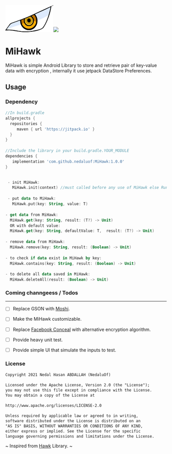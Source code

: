 <img src="https://github.com/nedaluof/MiHawk/blob/master/art/mihawk_eye.jpg?raw=true" width="150">[![](https://jitpack.io/v/nedaluof/MiHawk.svg)](https://jitpack.io/#nedaluof/MiHawk)
# MiHawk
MiHawk is simple Android Library to store and retrieve pair of key-value data with encryption , internally it use jetpack DataStore Preferences. 

Usage
-----

### Dependency

```groovy
//In build.gradle
allprojects {
  repositories {
     maven { url 'https://jitpack.io' }
  }
}

//Include the library in your build.gradle.YOUR_MODULE
dependencies {
   implementation 'com.github.nedaluof:MiHawk:1.0.0'
}

```

```kotlin

 - init MiHawk:
   MiHawk.init(context) //must called before any use of MiHawk else RuntimeException will be thrown
 
 - put data to MiHawk:
   MiHawk.put(key: String, value: T)
 
- get data from MiHawk:
  MiHawk.get(key: String, result: (T?) -> Unit)
  OR with default value:
  MiHawk.get(key: String, defaultValue: T,  result: (T?) -> Unit)
 
- remove data from MiHawk:
  MiHawk.remove(key: String, result: (Boolean) -> Unit)
 
- to check if data exist in MiHawk by key:
  MiHawk.contains(key: String, result: (Boolean) -> Unit)

- to delete all data saved in MiHawk:
  MiHawk.deleteAll(result: (Boolean) -> Unit)
```


### Coming channgeess / Todos
-----
- [ ] Replace GSON with [Moshi](https://github.com/square/moshi).
- [ ] Make the MiHawk customizable.
- [ ] Replace [Facebook Conceal](https://github.com/facebookarchive/conceal) with alternative encryption algorithm.
- [ ] Provide heavy unit test.
- [ ] Provide simple UI that simulate the inputs to test.




### License

```
Copyright 2021 Nedal Hasan ABDALLAH (NedaluOf)

Licensed under the Apache License, Version 2.0 (the "License");
you may not use this file except in compliance with the License.
You may obtain a copy of the License at

http://www.apache.org/licenses/LICENSE-2.0

Unless required by applicable law or agreed to in writing,
software distributed under the License is distributed on an 
"AS IS" BASIS, WITHOUT WARRANTIES OR CONDITIONS OF ANY KIND,
either express or implied. See the License for the specific 
language governing permissions and limitations under the License.

```





~ Inspired from [Hawk](https://github.com/orhanobut/hawk) Library. ~

